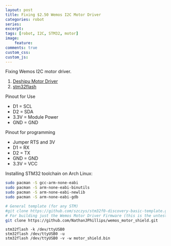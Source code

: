 ```yaml
---
layout: post
title: Fixing $2.50 Wemos I2C Motor Driver
categories: robot
series: 
excerpt:
tags: [robot, I2C, STM32, motor]
image: 
    feature: 
comments: true
custom_css:
custom_js: 
---
```


Fixing Wemos I2C motor driver.

1. [Deshipu Motor Driver](https://hackaday.io/project/18439-motor-shield-reprogramming)
2. [stm32flash](https://aur.archlinux.org/stm32flash.git)

Pinout for Use

* D1 = SCL
* D2 = SDA
* 3.3V = Module Power
* GND = GND

Pinout for programming
* Jumper RTS and 3V
* D1 = RX
* D2 = TX
* GND = GND
* 3.3V = VCC

Installing STM32 toolchain on Arch Linux:

```bash
sudo pacman -S gcc-arm-none-eabi
sudo pacman -S arm-none-eabi-binutils
sudo pacman -S arm-none-eabi-newlib
sudo pacman -S arm-none-eabi-gdb

# General template (for any STM)
#git clone https://github.com/szczys/stm32f0-discovery-basic-template.git
# For building just the Wemos Motor Driver Firmware (this is the untested firmware for using solder jumpers to choose address)
git clone https://github.com/NathanJPhillips/wemos_motor_shield.git
```

```
stm32flash -k /dev/ttyUSB0
stm32flash /dev/ttyUSB0 -u
stm32flash /dev/ttyUSB0 -v -w motor_shield.bin
```